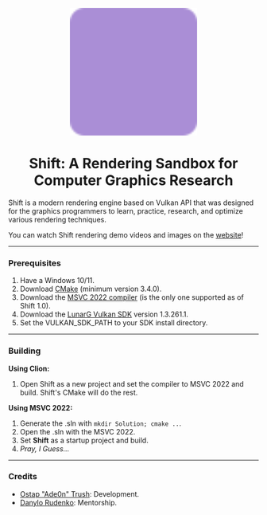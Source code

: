 <p align="center"><img src="Assets/Textures/ShiftIcon.svg" align="center" width=256></p>

<h1 align="center">Shift: A Rendering Sandbox for Computer Graphics Research</h1>

Shift is a modern rendering engine based on Vulkan API
that was designed for the graphics programmers to learn, practice, research, and optimize various rendering techniques.

You can watch Shift rendering demo videos and images on the [website](https://shift.notionlinker.com/)!

---

### Prerequisites

1. Have a Windows 10/11.
2. Download [CMake](https://cmake.org/download/) (minimum version 3.4.0).
3. Download the [MSVC 2022 compiler](https://visualstudio.microsoft.com/vs/features/cplusplus/) (is the only one supported as of Shift 1.0).
2. Download the [LunarG Vulkan SDK](https://www.lunarg.com/vulkan-sdk/) version 1.3.261.1.
3. Set the VULKAN_SDK_PATH to your SDK install directory.

---

### Building
**Using Clion:**
1. Open Shift as a new project and set the compiler to MSVC 2022 and build. Shift's CMake will do the rest.

**Using MSVC 2022:**
1. Generate the .sln with `mkdir Solution; cmake ..`.
2. Open the .sln with the MSVC 2022.
3. Set **Shift** as a startup project and build.
4. _Pray, I Guess..._
---

### Credits
- [Ostap "Ade0n" Trush](https://github.com/Adeon18): Development.
- [Danylo Rudenko](https://github.com/danylorudenko): Mentorship.
